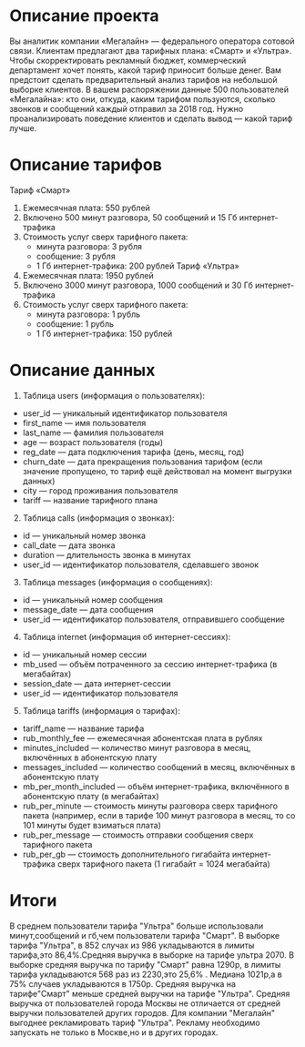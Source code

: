 # Описание проекта
Вы аналитик компании «Мегалайн» — федерального оператора сотовой связи. Клиентам предлагают два тарифных плана: «Смарт» и «Ультра». 
Чтобы скорректировать рекламный бюджет, коммерческий департамент хочет понять, какой тариф приносит больше денег.
Вам предстоит сделать предварительный анализ тарифов на небольшой выборке клиентов.
В вашем распоряжении данные 500 пользователей «Мегалайна»: кто они, откуда, каким тарифом пользуются, сколько звонков и сообщений каждый отправил за 2018 год. 
Нужно проанализировать поведение клиентов и сделать вывод — какой тариф лучше.
# Описание тарифов
Тариф «Смарт»
 1. Ежемесячная плата: 550 рублей
 2. Включено 500 минут разговора, 50 сообщений и 15 Гб интернет-трафика
 3. Стоимость услуг сверх тарифного пакета:
    - минута разговора: 3 рубля
    - сообщение: 3 рубля
    - 1 Гб интернет-трафика: 200 рублей
Тариф «Ультра»
 1. Ежемесячная плата: 1950 рублей
 2. Включено 3000 минут разговора, 1000 сообщений и 30 Гб интернет-трафика
 3. Стоимость услуг сверх тарифного пакета:
     - минута разговора: 1 рубль
     - сообщение: 1 рубль
     - 1 Гб интернет-трафика: 150 рублей
# Описание данных
1. Таблица users (информация о пользователях):
 - user_id — уникальный идентификатор пользователя
 - first_name — имя пользователя
 - last_name — фамилия пользователя
 - age — возраст пользователя (годы)
 - reg_date — дата подключения тарифа (день, месяц, год)
 - churn_date — дата прекращения пользования тарифом (если значение пропущено, то тариф ещё действовал на момент выгрузки данных)
 - city — город проживания пользователя
 - tariff — название тарифного плана
2. Таблица calls (информация о звонках):
 - id — уникальный номер звонка
 - call_date — дата звонка
 - duration — длительность звонка в минутах
 - user_id — идентификатор пользователя, сделавшего звонок
3. Таблица messages (информация о сообщениях):
 - id — уникальный номер сообщения
 - message_date — дата сообщения
 - user_id — идентификатор пользователя, отправившего сообщение
4. Таблица internet (информация об интернет-сессиях):
 - id — уникальный номер сессии
 - mb_used — объём потраченного за сессию интернет-трафика (в мегабайтах)
 - session_date — дата интернет-сессии
 - user_id — идентификатор пользователя
5. Таблица tariffs (информация о тарифах):
 - tariff_name — название тарифа
 - rub_monthly_fee — ежемесячная абонентская плата в рублях
 - minutes_included — количество минут разговора в месяц, включённых в абонентскую плату
 - messages_included — количество сообщений в месяц, включённых в абонентскую плату
 - mb_per_month_included — объём интернет-трафика, включённого в абонентскую плату (в мегабайтах)
 - rub_per_minute — стоимость минуты разговора сверх тарифного пакета (например, если в тарифе 100 минут разговора в месяц, то со 101 минуты будет взиматься плата)
 - rub_per_message — стоимость отправки сообщения сверх тарифного пакета
 - rub_per_gb — стоимость дополнительного гигабайта интернет-трафика сверх тарифного пакета (1 гигабайт = 1024 мегабайта)
# Итоги
В среднем пользователи тарифа "Ультра" больше использовали минут,сообщений и гб,чем пользователи тарифа "Смарт".
В выборке тарифа "Ультра", в 852 случах из 986 укладываются в лимиты тарифа,это 86,4%.Средняя выручка в выборке на тарифе ультра 2070.
В выборке средняя выручка по тарифу "Смарт" равна 1290р, в лимиты тарифа укладываются 568 раз из 2230,это 25,6% .
Медиана 1021р,а в 75% случаев укладываются в 1750р. Средняя выручка на тарифе"Смарт" меньше средней выручки на тарифе "Ультра".
Средняя выручка от пользователей города Москвы не отличается от средней выручки пользователей других городов. 
Для компании "Мегалайн" выгоднее рекламировать тариф "Ультра". Рекламу необходимо запускать не только в Москве,но и в других городах.
